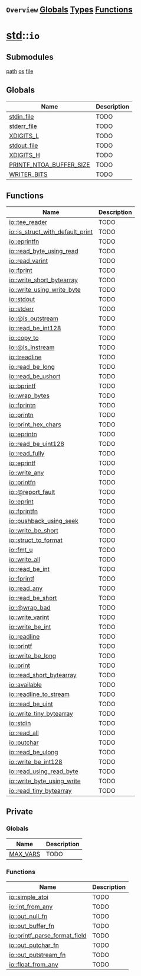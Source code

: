 ## `Overview` [Globals](./globals.md) [Types](./types.md) [Functions](./functions.md)
# [std](./../std.md)::`io`
## Submodules
[path](./io/path.md)
[os](./io/os.md)
[file](./io/file.md)
## Globals
|Name|Description|
|----|-----------|
|[stdin_file](#todo)|TODO|
|[stderr_file](#todo)|TODO|
|[XDIGITS_L](#todo)|TODO|
|[stdout_file](#todo)|TODO|
|[XDIGITS_H](#todo)|TODO|
|[PRINTF_NTOA_BUFFER_SIZE](#todo)|TODO|
|[WRITER_BITS](#todo)|TODO|
## Functions
|Name|Description|
|----|-----------|
|[io::tee_reader](#todo)|TODO|
|[io::is_struct_with_default_print](#todo)|TODO|
|[io::eprintfn](#todo)|TODO|
|[io::read_byte_using_read](#todo)|TODO|
|[io::read_varint](#todo)|TODO|
|[io::fprint](#todo)|TODO|
|[io::write_short_bytearray](#todo)|TODO|
|[io::write_using_write_byte](#todo)|TODO|
|[io::stdout](#todo)|TODO|
|[io::stderr](#todo)|TODO|
|[io::@is_outstream](#todo)|TODO|
|[io::read_be_int128](#todo)|TODO|
|[io::copy_to](#todo)|TODO|
|[io::@is_instream](#todo)|TODO|
|[io::treadline](#todo)|TODO|
|[io::read_be_long](#todo)|TODO|
|[io::read_be_ushort](#todo)|TODO|
|[io::bprintf](#todo)|TODO|
|[io::wrap_bytes](#todo)|TODO|
|[io::fprintn](#todo)|TODO|
|[io::printn](#todo)|TODO|
|[io::print_hex_chars](#todo)|TODO|
|[io::eprintn](#todo)|TODO|
|[io::read_be_uint128](#todo)|TODO|
|[io::read_fully](#todo)|TODO|
|[io::eprintf](#todo)|TODO|
|[io::write_any](#todo)|TODO|
|[io::printfn](#todo)|TODO|
|[io::@report_fault](#todo)|TODO|
|[io::eprint](#todo)|TODO|
|[io::fprintfn](#todo)|TODO|
|[io::pushback_using_seek](#todo)|TODO|
|[io::write_be_short](#todo)|TODO|
|[io::struct_to_format](#todo)|TODO|
|[io::fmt_u](#todo)|TODO|
|[io::write_all](#todo)|TODO|
|[io::read_be_int](#todo)|TODO|
|[io::fprintf](#todo)|TODO|
|[io::read_any](#todo)|TODO|
|[io::read_be_short](#todo)|TODO|
|[io::@wrap_bad](#todo)|TODO|
|[io::write_varint](#todo)|TODO|
|[io::write_be_int](#todo)|TODO|
|[io::readline](#todo)|TODO|
|[io::printf](#todo)|TODO|
|[io::write_be_long](#todo)|TODO|
|[io::print](#todo)|TODO|
|[io::read_short_bytearray](#todo)|TODO|
|[io::available](#todo)|TODO|
|[io::readline_to_stream](#todo)|TODO|
|[io::read_be_uint](#todo)|TODO|
|[io::write_tiny_bytearray](#todo)|TODO|
|[io::stdin](#todo)|TODO|
|[io::read_all](#todo)|TODO|
|[io::putchar](#todo)|TODO|
|[io::read_be_ulong](#todo)|TODO|
|[io::write_be_int128](#todo)|TODO|
|[io::read_using_read_byte](#todo)|TODO|
|[io::write_byte_using_write](#todo)|TODO|
|[io::read_tiny_bytearray](#todo)|TODO|
## Private
### Globals
|Name|Description|
|----|-----------|
|[MAX_VARS](#todo)|TODO|
### Functions
|Name|Description|
|----|-----------|
|[io::simple_atoi](#todo)|TODO|
|[io::int_from_any](#todo)|TODO|
|[io::out_null_fn](#todo)|TODO|
|[io::out_buffer_fn](#todo)|TODO|
|[io::printf_parse_format_field](#todo)|TODO|
|[io::out_putchar_fn](#todo)|TODO|
|[io::out_putstream_fn](#todo)|TODO|
|[io::float_from_any](#todo)|TODO|
